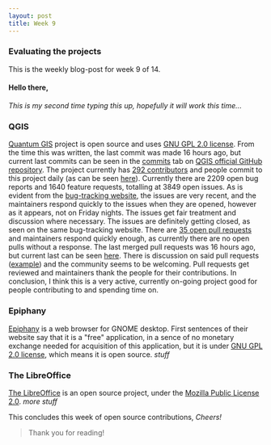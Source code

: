 ```yaml
---
layout: post
title: Week 9
---
```


### Evaluating the projects

This is the weekly blog-post for week 9 of 14.

#### Hello there,

*This is my second time typing this up, hopefully it will work this time...*

### QGIS

[Quantum GIS](https://qgis.org/en/site/) project is open source and uses [GNU GPL 2.0 license](https://github.com/qgis/QGIS/blob/master/COPYING). From the time this was written, the last commit was made 16 hours ago, but current last commits can be seen in the [commits](https://github.com/qgis/QGIS/commits/master) tab on [QGIS official GitHub repository](https://github.com/qgis/QGIS). The project currently has [292 contributors](https://github.com/qgis/QGIS/graphs/contributors) and people commit to this project daily (as can be seen [here](https://github.com/qgis/QGIS/graphs/commit-activity)). Currently there are 2209 open bug reports and 1640 feature requests, totalling at 3849 open issues. As is evident from the [bug-tracking website](https://issues.qgis.org/projects/qgis/issues?per_page=200), the issues are very recent, and the maintainers respond quickly to the issues when they are opened, however as it appears, not on Friday nights. The issues get fair treatment and discussion where necessary. The issues are definitely getting closed, as seen on the same bug-tracking website. There are [35 open pull requests](https://github.com/qgis/QGIS/pulls) and maintainers respond quickly enough, as currently there are no open pulls without a response. The last merged pull requests was 16 hours ago, but current last can be seen [here](https://github.com/qgis/QGIS/pulls?utf8=✓&q=is%3Apr+is%3Amerged). There is discussion on said pull requests ([example](https://github.com/qgis/QGIS/pull/7788)) and the community seems to be welcoming. Pull requests get reviewed and maintainers thank the people for their contributions. In conclusion, I think this is a very active, currently on-going project good for people contributing to and spending time on.

### Epiphany

[Epiphany](https://www.openhub.net/p/epiphany) is a web browser for GNOME desktop. First sentences of their website say that it is a "free" application, in a sence of no monetary exchange needed for acquisition of this application, but it is under [GNU GPL 2.0 license](https://www.openhub.net/licenses/gpl), which means it is open source. *stuff*

### The LibreOffice

[The LibreOffice](https://www.openhub.net/p/libreoffice) is an open source project, under the [Mozilla Public License 2.0](https://www.openhub.net/licenses/mozilla_public_2_0). *more stuff*

This concludes this week of open source contributions,
*Cheers!*

> Thank you for reading!
